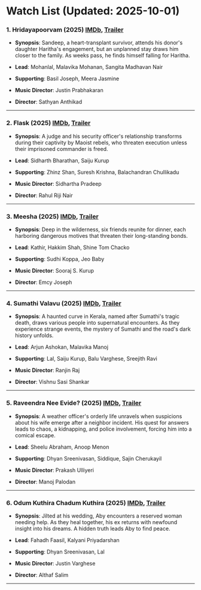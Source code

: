 # Watch List (Updated: 2025-10-01)

### 1. **Hridayapoorvam** (2025) [IMDb](https://www.imdb.com/title/tt30818546/), [Trailer](https://www.youtube.com/watch?v=B4-Xhaajyok)

- **Synopsis**: Sandeep, a heart-transplant survivor, attends his donor's daughter Haritha's engagement, but an unplanned stay draws him closer to the family. As weeks pass, he finds himself falling for Haritha.

- **Lead**: Mohanlal, Malavika Mohanan, Sangita Madhavan Nair
- **Supporting**: Basil Joseph, Meera Jasmine
- **Music Director**: Justin Prabhakaran
- **Director**: Sathyan Anthikad

---

### 2. **Flask** (2025) [IMDb](https://www.imdb.com/title/tt35110563/), [Trailer](https://www.youtube.com/watch?v=iOX8gBYxZDo)

- **Synopsis**: A judge and his security officer's relationship transforms during their captivity by Maoist rebels, who threaten execution unless their imprisoned commander is freed.

- **Lead**: Sidharth Bharathan, Saiju Kurup
- **Supporting**: Zhinz Shan, Suresh Krishna, Balachandran Chullikadu
- **Music Director**: Sidhartha Pradeep
- **Director**: Rahul Riji Nair

---

### 3. **Meesha** (2025) [IMDb](https://en.wikipedia.org/wiki/Meesha_%28film%29), [Trailer](https://www.youtube.com/watch?v=BWYB2s_SLck)

- **Synopsis**: Deep in the wilderness, six friends reunite for dinner, each harboring dangerous motives that threaten their long-standing bonds.

- **Lead**: Kathir, Hakkim Shah, Shine Tom Chacko
- **Supporting**: Sudhi Koppa, Jeo Baby
- **Music Director**: Sooraj S. Kurup
- **Director**: Emcy Joseph

---

### 4. **Sumathi Valavu** (2025) [IMDb](https://www.imdb.com/title/tt33037773/), [Trailer](https://www.youtube.com/watch?v=BdSgJv7nsTE)

- **Synopsis**: A haunted curve in Kerala, named after Sumathi's tragic death, draws various people into supernatural encounters. As they experience strange events, the mystery of Sumathi and the road's dark history unfolds.

- **Lead**: Arjun Ashokan, Malavika Manoj
- **Supporting**: Lal, Saiju Kurup, Balu Varghese, Sreejith Ravi
- **Music Director**: Ranjin Raj
- **Director**: Vishnu Sasi Shankar

---

### 5. **Raveendra Nee Evide?** (2025) [IMDb](https://www.imdb.com/title/tt29633769/), [Trailer](https://www.youtube.com/watch?v=vMhmJAYdBoo)

- **Synopsis**: A weather officer's orderly life unravels when suspicions about his wife emerge after a neighbor incident. His quest for answers leads to chaos, a kidnapping, and police involvement, forcing him into a comical escape.

- **Lead**: Sheelu Abraham, Anoop Menon
- **Supporting**: Dhyan Sreenivasan, Siddique, Sajin Cherukayil
- **Music Director**: Prakash Ulliyeri
- **Director**: Manoj Palodan

---

### 6. **Odum Kuthira Chadum Kuthira** (2025) [IMDb](https://www.imdb.com/title/tt22001978/), [Trailer](https://www.youtube.com/watch?v=l275FrBatio)

- **Synopsis**: Jilted at his wedding, Aby encounters a reserved woman needing help. As they heal together, his ex returns with newfound insight into his dreams. A hidden truth leads Aby to find peace.

- **Lead**: Fahadh Faasil, Kalyani Priyadarshan
- **Supporting**: Dhyan Sreenivasan, Lal
- **Music Director**: Justin Varghese
- **Director**: Althaf Salim

---

